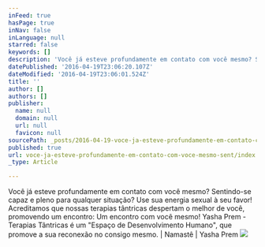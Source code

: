 ```yaml
---
inFeed: true
hasPage: true
inNav: false
inLanguage: null
starred: false
keywords: []
description: 'Você já esteve profundamente em contato com você mesmo? Sentindo-se capaz e pleno para qualquer situação? Use sua energia sexual à seu favor! Acreditamos que nossas terapias tântricas despertam o melhor de você, promovendo um encontro: Um encontro com você mesmo! Yasha Prem - Terapias Tântricas é um "Espaço de Desenvolvimento Humano", que promove a sua reconexão no consigo mesmo. | Namastê | Yasha Prem'
datePublished: '2016-04-19T23:06:20.107Z'
dateModified: '2016-04-19T23:06:01.524Z'
title: ''
author: []
authors: []
publisher:
  name: null
  domain: null
  url: null
  favicon: null
sourcePath: _posts/2016-04-19-voce-ja-esteve-profundamente-em-contato-com-voce-mesmo-sent.md
published: true
url: voce-ja-esteve-profundamente-em-contato-com-voce-mesmo-sent/index.html
_type: Article

---
```

Você já esteve profundamente em contato com você mesmo? Sentindo-se capaz e pleno para qualquer situação? Use sua energia sexual à seu favor! Acreditamos que nossas terapias tântricas despertam o melhor de você, promovendo um encontro: Um encontro com você mesmo! Yasha Prem - Terapias Tântricas é um "Espaço de Desenvolvimento Humano", que promove a sua reconexão no consigo mesmo. | Namastê | Yasha Prem
![](https://the-grid-user-content.s3-us-west-2.amazonaws.com/d851a6cf-a252-4c8c-b62f-c015ab48963b.jpg)